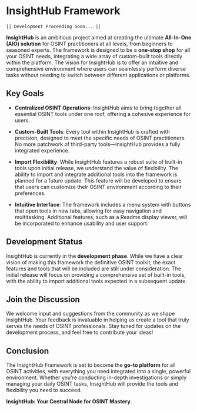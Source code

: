 # InsightHub Framework
`|| Development Proceeding Soon... ||`

**InsightHub** is an ambitious project aimed at creating the ultimate **All-In-One (AIO) solution** for OSINT practitioners at all levels, from beginners to seasoned experts. The framework is designed to be a **one-stop shop** for all your OSINT needs, integrating a wide array of custom-built tools directly within the platform. The vision for InsightHub is to offer an intuitive and comprehensive environment where users can seamlessly perform diverse tasks without needing to switch between different applications or platforms.

## **Key Goals**

- **Centralized OSINT Operations**: InsightHub aims to bring together all essential OSINT tools under one roof, offering a cohesive experience for users.
  
- **Custom-Built Tools**: Every tool within InsightHub is crafted with precision, designed to meet the specific needs of OSINT practitioners. No more patchwork of third-party tools—InsightHub provides a fully integrated experience.
  
- **Import Flexibility**: While InsightHub features a robust suite of built-in tools upon initial release, we understand the value of flexibility. The ability to import and integrate additional tools into the framework is planned for a future update. This feature will be developed to ensure that users can customize their OSINT environment according to their preferences.

- **Intuitive Interface**: The framework includes a menu system with buttons that open tools in new tabs, allowing for easy navigation and multitasking. Additional features, such as a Readme display viewer, will be incorporated to enhance usability and user support.

## **Development Status**

InsightHub is currently in the **development phase**. While we have a clear vision of making this framework the definitive OSINT toolkit, the exact features and tools that will be included are still under consideration. The initial release will focus on providing a comprehensive set of built-in tools, with the ability to import additional tools expected in a subsequent update.

## **Join the Discussion**

We welcome input and suggestions from the community as we shape InsightHub. Your feedback is invaluable in helping us create a tool that truly serves the needs of OSINT professionals. Stay tuned for updates on the development process, and feel free to contribute your ideas!

## **Conclusion**

The InsightHub Framework is set to become the **go-to platform** for all OSINT activities, with everything you need integrated into a single, powerful environment. Whether you're conducting in-depth investigations or simply managing your daily OSINT tasks, InsightHub will provide the tools and flexibility you need to succeed.

**InsightHub: Your Central Node for OSINT Mastery.**
